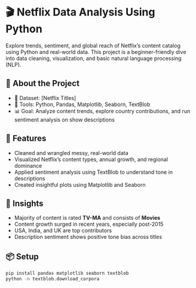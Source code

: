 # 🎬 Netflix Data Analysis Using Python

Explore trends, sentiment, and global reach of Netflix’s content catalog using Python and real-world data. This project is a beginner-friendly dive into data cleaning, visualization, and basic natural language processing (NLP).

## 📌 About the Project

- 📁 Dataset: [Netflix Titles]
- 🧰 Tools: Python, Pandas, Matplotlib, Seaborn, TextBlob
- 📊 Goal: Analyze content trends, explore country contributions, and run sentiment analysis on show descriptions

## 🚀 Features

- Cleaned and wrangled messy, real-world data
- Visualized Netflix’s content types, annual growth, and regional dominance
- Applied sentiment analysis using TextBlob to understand tone in descriptions
- Created insightful plots using Matplotlib and Seaborn

## 🔮 Insights

- Majority of content is rated **TV-MA** and consists of **Movies**
- Content growth surged in recent years, especially post-2015
- USA, India, and UK are top contributors
- Description sentiment shows positive tone bias across titles

## 📦 Setup

```bash
pip install pandas matplotlib seaborn textblob
python -m textblob.download_corpora
